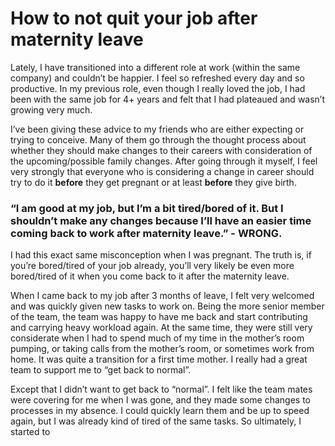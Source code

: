 # How to not quit your job after maternity leave

Lately, I have transitioned into a different role at work (within the same company) and couldn’t be happier. I feel so refreshed every day and so productive. In my previous role, even though I really loved the job, I had been with the same job for 4+ years and felt that I had plateaued and wasn’t growing very much. 

I’ve been giving these advice to my friends who are either expecting or trying to conceive. Many of them go through the thought process about whether they should make changes to their careers with consideration of the upcoming/possible family changes. After going through it myself, I feel very strongly that everyone who is considering a change in career should try to do it **before** they get pregnant or at least **before** they give birth. 

### “I am good at my job, but I’m a bit tired/bored of it. But I shouldn’t make any changes because I’ll have an easier time coming back to work after maternity leave.” - WRONG. 

I had this exact same misconception when I was pregnant. The truth is, if you’re bored/tired of your job already, you’ll very likely be even more bored/tired of it when you come back to it after the maternity leave. 

When I came back to my job after 3 months of leave, I felt very welcomed and was quickly given new tasks to work on. Being the more senior member of the team, the team was happy to have me back and start contributing and carrying heavy workload again. At the same time, they were still very considerate when I had to spend much of my time in the mother’s room pumping, or taking calls from the mother’s room, or sometimes work from home. It was quite a transition for a first time mother. I really had a great team to support me to “get back to normal”. 

Except that I didn’t want to get back to “normal”. I felt like the team mates were covering for me when I was gone, and they made some changes to processes in my absence. I could quickly learn them and be up to speed again, but I was already kind of tired of the same tasks. So ultimately, I started to 
<!--stackedit_data:
eyJoaXN0b3J5IjpbLTk4MDA0NDcxOCwxODEzNjc0Mjc5XX0=
-->